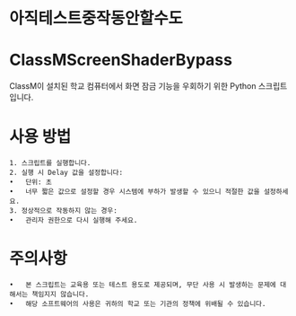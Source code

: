# **아직테스트중작동안할수도**

# ClassMScreenShaderBypass
ClassM이 설치된 학교 컴퓨터에서 화면 잠금 기능을 우회하기 위한 Python 스크립트입니다.

# 사용 방법
	1. 스크립트를 실행합니다.
	2. 실행 시 Delay 값을 설정합니다:
	•	단위: 초
	•	너무 짧은 값으로 설정할 경우 시스템에 부하가 발생할 수 있으니 적절한 값을 설정하세요.
	3. 정상적으로 작동하지 않는 경우:
	•	관리자 권한으로 다시 실행해 주세요.

# 주의사항
	•	본 스크립트는 교육용 또는 테스트 용도로 제공되며, 무단 사용 시 발생하는 문제에 대해서는 책임지지 않습니다.
	•	해당 소프트웨어의 사용은 귀하의 학교 또는 기관의 정책에 위배될 수 있습니다.
